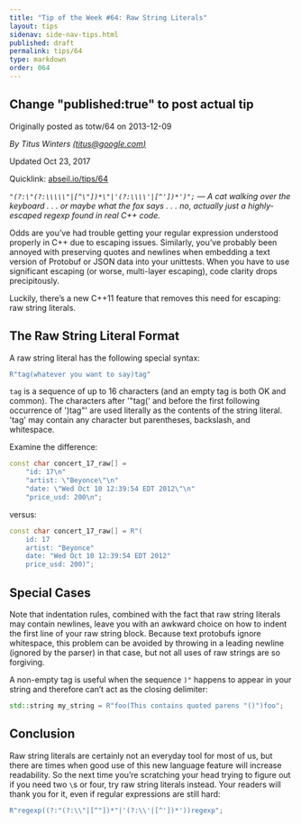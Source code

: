```yaml
---
title: "Tip of the Week #64: Raw String Literals"
layout: tips
sidenav: side-nav-tips.html
published: draft
permalink: tips/64
type: markdown
order: 064
---
```


## Change "published:true" to post actual tip

Originally posted as totw/64 on 2013-12-09

*By Titus Winters [(titus@google.com)](mailto:titus@google.com)*

Updated Oct 23, 2017

Quicklink: [abseil.io/tips/64](https://abseil.io/tips/64)

*`"(?:\"(?:\\\\\"|[^\"])*\"|'(?:\\\\'|[^'])*')";` &mdash; A cat walking over the
keyboard . . . or maybe what the fox says . . . no, actually just a highly-
escaped regexp found in real C++ code.*

Odds are you’ve had trouble getting your regular expression understood properly
in C++ due to escaping issues. Similarly, you’ve probably been annoyed with
preserving quotes and newlines when embedding a text version of Protobuf or JSON
data into your unittests. When you have to use significant escaping (or worse,
multi-layer escaping), code clarity drops precipitously.

Luckily, there’s a new C++11 feature that removes this need for escaping: raw
string literals.

## The Raw String Literal Format

A raw string literal has the following special syntax:

```c++
R"tag(whatever you want to say)tag"
```


`tag` is a sequence of up to 16 characters (and an empty tag is both OK and
common). The characters after '"tag(' and before the first following occurrence
of ')tag"' are used literally as the contents of the string literal. 'tag' may
contain any character but parentheses, backslash, and whitespace.

Examine the difference:

```c++
const char concert_17_raw[] =
    "id: 17\n"
    "artist: \"Beyonce\"\n"
    "date: \"Wed Oct 10 12:39:54 EDT 2012\"\n"
    "price_usd: 200\n";
```

versus:

```c++
const char concert_17_raw[] = R"(
    id: 17
    artist: "Beyonce"
    date: "Wed Oct 10 12:39:54 EDT 2012"
    price_usd: 200)";
```

## Special Cases

Note that indentation rules, combined with the fact that raw string literals may
contain newlines, leave you with an awkward choice on how to indent the first
line of your raw string block. Because text protobufs ignore whitespace, this
problem can be avoided by throwing in a leading newline (ignored by the parser)
in that case, but not all uses of raw strings are so forgiving.

A non-empty tag is useful when the sequence `)"` happens to appear in your
string and therefore can’t act as the closing delimiter:

```c++
std::string my_string = R"foo(This contains quoted parens "()")foo";
```

## Conclusion

Raw string literals are certainly not an everyday tool for most of us, but there
are times when good use of this new language feature will increase readability.
So the next time you’re scratching your head trying to figure out if you need
two <code>\\</code>s or four, try raw string literals instead. Your readers will
thank you for it, even if regular expressions are still hard:

```c++
R"regexp((?:"(?:\\"|[^"])*"|'(?:\\'|[^'])*'))regexp";
```
